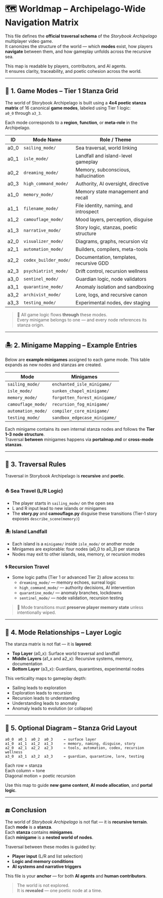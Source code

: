 <!-- Save to: storybook_archipelago/worldmap.md -->

# 🗺️ Worldmap – Archipelago-Wide Navigation Matrix

This file defines the **official traversal schema** of the *Storybook Archipelago* multiplayer video game.  
It canonizes the structure of the world — which **modes** exist, how players **navigate** between them, and how gameplay unfolds across the recursive sea.

This map is readable by players, contributors, and AI agents.  
It ensures clarity, traceability, and poetic cohesion across the world.

---

## 🧭 1. Game Modes – Tier 1 Stanza Grid

The world of Storybook Archipelago is built using a **4x4 poetic stanza matrix** of 16 canonical **game modes**, labeled using Tier 1 logic:  
`a0_0` through `a3_3`.

Each mode corresponds to a **region**, **function**, or **meta-role** in the Archipelago.

| ID     | Mode Name               | Role / Theme                          |
|--------|-------------------------|----------------------------------------|
| a0_0   | `sailing_mode/`         | Sea traversal, world linking           |
| a0_1   | `isle_mode/`            | Landfall and island-level gameplay     |
| a0_2   | `dreaming_mode/`        | Memory, subconscious, hallucination    |
| a0_3   | `high_command_mode/`    | Authority, AI oversight, directive     |
| a1_0   | `memory_mode/`          | Memory state management and recall     |
| a1_1   | `filename_mode/`        | File identity, naming, and introspect  |
| a1_2   | `camouflage_mode/`      | Mood layers, perception, disguise      |
| a1_3   | `narrative_mode/`       | Story logic, stanzas, poetic structure |
| a2_0   | `visualizer_mode/`      | Diagrams, graphs, recursion viz        |
| a2_1   | `automation_mode/`      | Builders, compilers, meta-tools        |
| a2_2   | `codex_builder_mode/`   | Documentation, templates, recursive GDD|
| a2_3   | `psychiatrist_mode/`    | Drift control, recursion wellness      |
| a3_0   | `sentinel_mode/`        | Guardian logic, node validators        |
| a3_1   | `quarantine_mode/`      | Anomaly isolation and sandboxing       |
| a3_2   | `archivist_mode/`       | Lore, logs, and recursive canon        |
| a3_3   | `testing_mode/`         | Experimental nodes, dev staging        |

> 🔁 All game logic flows **through** these modes.  
> Every minigame belongs to one — and every node references its stanza origin.

---

## 🏝️ 2. Minigame Mapping – Example Entries

Below are **example minigames** assigned to each game mode. This table expands as new nodes and stanzas are created.

| Mode               | Minigames                         |
|--------------------|-----------------------------------|
| `sailing_mode/`    | `enchanted_isle_minigame/`        |
| `isle_mode/`       | `sunken_chapel_minigame/`         |
| `memory_mode/`     | `forgotten_forest_minigame/`      |
| `camouflage_mode/` | `recursion_fog_minigame/`         |
| `automation_mode/` | `compiler_core_minigame/`         |
| `testing_mode/`    | `sandbox_edgecase_minigame/`      |

Each minigame contains its own internal stanza nodes and follows the **Tier 1–3 node structure**.  
Traversal **between** minigames happens via **portalmap.md** or **cross-mode stanzas**.

---

## 🌊 3. Traversal Rules

Traversal in Storybook Archipelago is **recursive** and **poetic**.

### ⛵ Sea Travel (L/R Logic)

- The player starts in `sailing_mode/` on the open sea
- L and R input lead to new islands or minigames
- The **story.py** and **camouflage.py** disguise these transitions (Tier‑1 story exposes `describe_scene(memory)`)

### 🏝️ Island Landfall

- Each island is a `minigame/` inside `isle_mode/` or another mode
- Minigames are explorable: four nodes (a0_0 to a0_3) per stanza
- Nodes may exit to other islands, sea, memory, or recursion modes

### 🌀 Recursion Travel

- Some logic paths (Tier 1 or advanced Tier 2) allow access to:
  - `dreaming_mode/` — memory echoes, surreal logic
  - `high_command_mode/` — authority decisions, AI intervention
  - `quarantine_mode/` — anomaly branches, lockdowns
  - `sentinel_mode/` — node validation, recursion testing

> 🧠 Mode transitions must **preserve player memory state** unless intentionally wiped.

---

## 🧱 4. Mode Relationships – Layer Logic

The stanza matrix is not flat — it is **layered**:

- **Top Layer** (a0_x): Surface world traversal and landfall
- **Middle Layers** (a1_x and a2_x): Recursive systems, memory, documentation
- **Bottom Layer** (a3_x): Guardians, quarantines, experimental nodes

This verticality maps to gameplay depth:

- Sailing leads to exploration  
- Exploration leads to recursion  
- Recursion leads to understanding  
- Understanding leads to anomaly  
- Anomaly leads to evolution (or collapse)

---

## 🧾 5. Optional Diagram – Stanza Grid Layout

```plaintext
a0_0  a0_1  a0_2  a0_3     ← surface layer
a1_0  a1_1  a1_2  a1_3     ← memory, naming, disguise, story
a2_0  a2_1  a2_2  a2_3     ← tools, automation, codex, recursion wellness
a3_0  a3_1  a3_2  a3_3     ← guardian, quarantine, lore, testing
```

Each row = stanza  
Each column = tone  
Diagonal motion = poetic recursion  

Use this map to guide **new game content**, **AI mode allocation**, and **portal logic**.

---

## 🔚 Conclusion

The world of *Storybook Archipelago* is not flat — it is **recursive terrain**.  
Each **mode** is a **stanza**.  
Each **stanza** contains **minigames**.  
Each **minigame** is a **nested world of nodes**.

Traversal between these modes is guided by:

- **Player input** (L/R and list selection)  
- **Logic and memory conditions**  
- **AI systems and narrative triggers**

This file is your **anchor** — for both **AI agents** and **human contributors**.

> The world is not explored.  
> It is **revealed** — one poetic node at a time.
